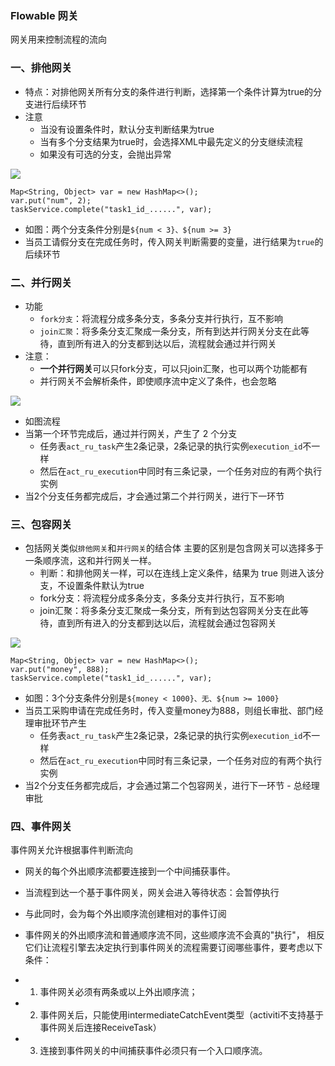 ###  Flowable 网关
网关用来控制流程的流向

### 一、排他网关
* 特点：对排他网关所有分支的条件进行判断，选择第一个条件计算为true的分支进行后续环节
* 注意
  * 当没有设置条件时，默认分支判断结果为true
  * 当有多个分支结果为true时，会选择XML中最先定义的分支继续流程
  * 如果没有可选的分支，会抛出异常

![](https://fgq233.github.io/imgs/workflow/flow08.png)

```
Map<String, Object> var = new HashMap<>();
var.put("num", 2);
taskService.complete("task1_id_......", var);
```

* 如图：两个分支条件分别是`${num < 3}、${num >= 3}`
* 当员工请假分支在完成任务时，传入网关判断需要的变量，进行结果为`true`的后续环节


### 二、并行网关
* 功能
  * `fork分支`：将流程分成多条分支，多条分支并行执行，互不影响
  * `join汇聚`：将多条分支汇聚成一条分支，所有到达并行网关分支在此等待，直到所有进入的分支都到达以后，流程就会通过并行网关
* 注意：
  * **一个并行网关**可以只fork分支，可以只join汇聚，也可以两个功能都有
  * 并行网关不会解析条件，即使顺序流中定义了条件，也会忽略

![](https://fgq233.github.io/imgs/workflow/flow09.png)


* 如图流程
* 当第一个环节完成后，通过并行网关，产生了 2 个分支
  * 任务表`act_ru_task`产生2条记录，2条记录的执行实例`execution_id`不一样
  * 然后在`act_ru_execution`中同时有三条记录，一个任务对应的有两个执行实例
* 当2个分支任务都完成后，才会通过第二个并行网关，进行下一环节



### 三、包容网关
* 包括网关类似`排他网关`和`并行网关`的结合体 主要的区别是包含网关可以选择多于一条顺序流，这和并行网关一样。
  * 判断：和排他网关一样，可以在连线上定义条件，结果为 true 则进入该分支，不设置条件默认为true
  * fork分支：将流程分成多条分支，多条分支并行执行，互不影响
  * join汇聚：将多条分支汇聚成一条分支，所有到达包容网关分支在此等待，直到所有进入的分支都到达以后，流程就会通过包容网关

![](https://fgq233.github.io/imgs/workflow/flow10.png)


```
Map<String, Object> var = new HashMap<>();
var.put("money", 888);
taskService.complete("task1_id_......", var);
```

* 如图：3个分支条件分别是`${money < 1000}、无、${num >= 1000}`
* 当员工采购申请在完成任务时，传入变量money为888，则组长审批、部门经理审批环节产生
  * 任务表`act_ru_task`产生2条记录，2条记录的执行实例`execution_id`不一样
  * 然后在`act_ru_execution`中同时有三条记录，一个任务对应的有两个执行实例
* 当2个分支任务都完成后，才会通过第二个包容网关，进行下一环节 - 总经理审批


### 四、事件网关
事件网关允许根据事件判断流向
* 网关的每个外出顺序流都要连接到一个中间捕获事件。
* 当流程到达一个基于事件网关，网关会进入等待状态：会暂停执行
* 与此同时，会为每个外出顺序流创建相对的事件订阅

* 事件网关的外出顺序流和普通顺序流不同，这些顺序流不会真的"执行"， 
相反它们让流程引擎去决定执行到事件网关的流程需要订阅哪些事件，要考虑以下条件：
* 1. 事件网关必须有两条或以上外出顺序流；
* 2. 事件网关后，只能使用intermediateCatchEvent类型（activiti不支持基于事件网关后连接ReceiveTask）
* 3. 连接到事件网关的中间捕获事件必须只有一个入口顺序流。 
